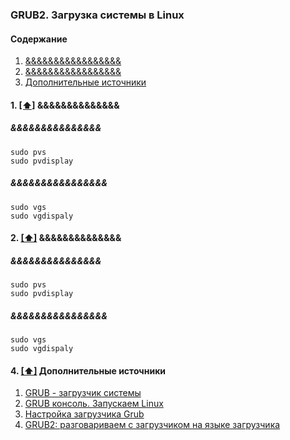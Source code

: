 ### GRUB2. Загрузка системы в Linux

#### <a name='toc'>Содержание</a>

1. [&&&&&&&&&&&&&&&&&](#availability)
2. [&&&&&&&&&&&&&&&&&](#creating_physical_lvm)
3. [Дополнительные источники](#recommended_sources)


#### 1. [[⬆]](#toc) <a name='availability'>&&&&&&&&&&&&&&</a>

#####  &&&&&&&&&&&&&&&
```
sudo pvs
sudo pvdisplay
```
#####  &&&&&&&&&&&&&&&&
```
sudo vgs
sudo vgdispaly
```


#### 2. [[⬆]](#toc) <a name='availability'>&&&&&&&&&&&&&&</a>

#####  &&&&&&&&&&&&&&&
```
sudo pvs
sudo pvdisplay
```
#####  &&&&&&&&&&&&&&&&
```
sudo vgs
sudo vgdispaly
```


#### 4. [[⬆]](#toc) <a name='recommended_sources'>Дополнительные источники</a>

1. [GRUB - загрузчик системы](https://help.ubuntu.ru/wiki/grub)
2. [GRUB консоль. Запускаем Linux](https://www.alexgur.ru/articles/2275/)
3. [Настройка загрузчика Grub](https://losst.pro/nastrojka-zagruzchika-grub)
4. [GRUB2: разговариваем с загрузчиком на языке загрузчика](https://vaiti.io/grub2-razgovarivaem-s-zagruzchikom-na-yazyke-zagruzchika/?utm_source=yandex&utm_medium=cpc&utm_campaign=111723308&utm_content=16350911232&utm_term=&etext=2202.Z8vvn4E7Fhc9KoZGhSrgb2qpvp803LoWWNQym8HhmtwwA8_jUn3ZdD10qdrIuuO_nGwWzcE0neaLfIhG7BhG9TBEb91AjGGLJ-YXOMZWdqtud3BhdWdsd3NsdmVjcnBi.046a0c222626ef8afdd52702322f60d02f8e7841&yclid=8195929763286351871)
